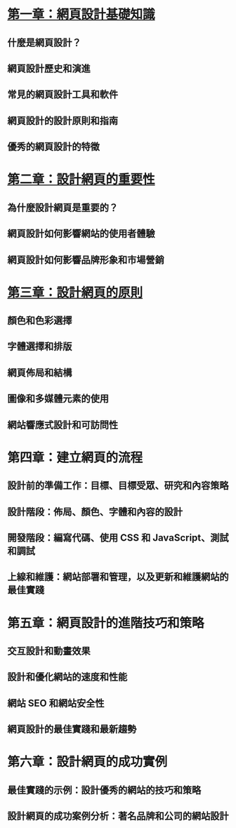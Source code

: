# [第一章：網頁設計基礎知識](https://github.com/yc0123/wp111b/blob/main/mid/01_%20%E7%B6%B2%E9%A0%81%E8%A8%AD%E8%A8%88%E5%9F%BA%E7%A4%8E%E7%9F%A5%E8%AD%98.md)

## 什麼是網頁設計？
## 網頁設計歷史和演進
## 常見的網頁設計工具和軟件
## 網頁設計的設計原則和指南
## 優秀的網頁設計的特徵

# [第二章：設計網頁的重要性](https://github.com/yc0123/wp111b/blob/main/mid/02_%E8%A8%AD%E8%A8%88%E7%B6%B2%E9%A0%81%E7%9A%84%E9%87%8D%E8%A6%81%E6%80%A7.md)

## 為什麼設計網頁是重要的？
## 網頁設計如何影響網站的使用者體驗
## 網頁設計如何影響品牌形象和市場營銷

# [第三章：設計網頁的原則](https://github.com/yc0123/wp111b/blob/main/mid/03_%E8%A8%AD%E8%A8%88%E7%B6%B2%E9%A0%81%E7%9A%84%E5%8E%9F%E5%89%87.md)

## 顏色和色彩選擇
## 字體選擇和排版
## 網頁佈局和結構
## 圖像和多媒體元素的使用
## 網站響應式設計和可訪問性

# 第四章：建立網頁的流程

## 設計前的準備工作：目標、目標受眾、研究和內容策略
## 設計階段：佈局、顏色、字體和內容的設計
## 開發階段：編寫代碼、使用 CSS 和 JavaScript、測試和調試
## 上線和維護：網站部署和管理，以及更新和維護網站的最佳實踐

# 第五章：網頁設計的進階技巧和策略

## 交互設計和動畫效果
## 設計和優化網站的速度和性能
## 網站 SEO 和網站安全性
## 網頁設計的最佳實踐和最新趨勢

# 第六章：設計網頁的成功實例

## 最佳實踐的示例：設計優秀的網站的技巧和策略
## 設計網頁的成功案例分析：著名品牌和公司的網站設計